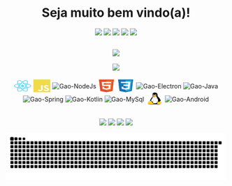 <div align="center">
  <h1>Seja muito bem vindo(a)!</h1>
</div>

<div align="center">
  <img height="40px" src="https://c.tenor.com/ZfEvClq8TnkAAAAC/cat-cool.gif"/>
  <img height="70px" src="https://c.tenor.com/ZfEvClq8TnkAAAAC/cat-cool.gif"/>
  <img height="100px" src="https://c.tenor.com/ZfEvClq8TnkAAAAC/cat-cool.gif"/>
  <img height="70px" src="https://c.tenor.com/ZfEvClq8TnkAAAAC/cat-cool.gif"/>
  <img height="40px" src="https://c.tenor.com/ZfEvClq8TnkAAAAC/cat-cool.gif"/>
</div>

##

<div align="center">
  <a href="https://github.com/gaonpre">
    <!-- <img height="180em" src="https://github-readme-stats.vercel.app/api?username=gaonpre&show_icons=true&theme=solarized-dark&include_all_commits=true&count_private=true"/> -->
    <img height="180em" src="https://github-readme-stats.vercel.app/api?username=gaonpre&show_icons=true&bg_color=30,e96443,904e95&title_color=fff&text_color=fff&include_all_commits=true&count_private=true"/>
  </a>
</div>
  
<p align="center">
  <a href="https://github.com/gaonpre">
    <!-- <img height="180em" src="https://github-readme-streak-stats.herokuapp.com/?user=gaonpre&theme=solarized-dark" /> -->
  </a>
</p> 

<div align="center">
  <a href="https://github.com/gaonpre">
    <!-- <img height="180em" src="https://github-readme-stats.vercel.app/api/top-langs/?username=gaonpre&layout=compact&langs_count=7&theme=solarized-dark"/> -->
    <img height="180em" src="https://github-readme-stats.vercel.app/api/top-langs/?username=gaonpre&layout=compact&langs_count=7&bg_color=30,e96443,904e95&title_color=fff&text_color=fff"/>
  </a>
</div>
 
<div style="display: inline_block" align="center"><br>
  <img align="center" alt="Gao-React" height="30" width="40" src="https://raw.githubusercontent.com/devicons/devicon/master/icons/react/react-original.svg">
  <img align="center" alt="Gao-Js" height="30" width="40" src="https://raw.githubusercontent.com/devicons/devicon/master/icons/javascript/javascript-plain.svg">
  <img align="center" alt="Gao-NodeJs" height="30" width="40" src="https://cdn.jsdelivr.net/gh/devicons/devicon/icons/nodejs/nodejs-original.svg" />
  <img align="center" alt="Gao-HTML" height="30" width="40" src="https://raw.githubusercontent.com/devicons/devicon/master/icons/html5/html5-original.svg">
  <img align="center" alt="Gao-CSS" height="30" width="40" src="https://raw.githubusercontent.com/devicons/devicon/master/icons/css3/css3-original.svg">
  <img align="center" alt="Gao-Electron" height="30" width="40"src="https://cdn.jsdelivr.net/gh/devicons/devicon/icons/electron/electron-original.svg" />
  <img align="center" alt="Gao-Java" height="30" width="40" src="https://cdn.jsdelivr.net/gh/devicons/devicon/icons/java/java-original.svg" />
  <img align="center" alt="Gao-Spring" height="30" width="40" src="https://cdn.jsdelivr.net/gh/devicons/devicon/icons/spring/spring-original.svg" />
  <img align="center" alt="Gao-Kotlin" height="30" width="40" src="https://cdn.jsdelivr.net/gh/devicons/devicon/icons/kotlin/kotlin-original.svg" />
  <img align="center" alt="Gao-MySql" height="30" width="40" src="https://cdn.jsdelivr.net/gh/devicons/devicon/icons/mysql/mysql-original.svg" />
  <img align="center" alt="Gao-Linux" height="30" width="40" src="https://raw.githubusercontent.com/devicons/devicon/master/icons/linux/linux-original.svg">
  <img align="center" alt="Gao-Android" height="30" width="40" src="https://cdn.jsdelivr.net/gh/devicons/devicon/icons/android/android-plain.svg">
</div>
  
##

<div align="center">
  <a href="https://instagram.com/giovan2y" target="_blank"><img src="https://img.shields.io/badge/-Instagram-%23E4405F?style=for-the-badge&logo=instagram&logoColor=white" target="_blank"></a>
  <a href="https://discord.gg/YG7J7Kpt" target="_blank"><img src="https://img.shields.io/badge/Discord-7289DA?style=for-the-badge&logo=discord&logoColor=white" target="_blank"></a> 
  <a href = "mailto:gaonpre@gmail.com"><img src="https://img.shields.io/badge/-Gmail-%23333?style=for-the-badge&logo=gmail&logoColor=white" target="_blank"></a>
  <a href="https://www.linkedin.com/in/giovanny-azevedo-b50535135/" target="_blank"><img src="https://img.shields.io/badge/-LinkedIn-%230077B5?style=for-the-badge&logo=linkedin&logoColor=white" target="_blank"></a>
<div>
  
![Snake animation](https://github.com/gaonpre/gaonpre/blob/output/github-contribution-grid-snake.svg)

##
  
<!-- ## TViews <br> 
<p align="center"> 
  <img alingn="center" src="https://profile-counter.glitch.me/gaonpre/count.svg" />
</p> -->
